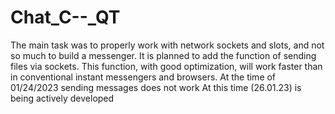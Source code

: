 # Chat_C--_QT
The main task was to properly work with network sockets and slots, and not so much to build a messenger. It is planned to add the function of sending files via sockets. This function, with good optimization, will work faster than in conventional instant messengers and browsers. At the time of 01/24/2023 sending messages does not work
At this time (26.01.23) is being actively developed
